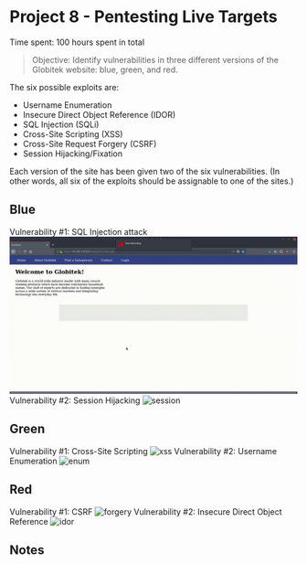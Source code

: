 # Project 8 - Pentesting Live Targets

Time spent: 100 hours spent in total

> Objective: Identify vulnerabilities in three different versions of the Globitek website: blue, green, and red.

The six possible exploits are:
* Username Enumeration
* Insecure Direct Object Reference (IDOR)
* SQL Injection (SQLi)
* Cross-Site Scripting (XSS)
* Cross-Site Request Forgery (CSRF)
* Session Hijacking/Fixation

Each version of the site has been given two of the six vulnerabilities. (In other words, all six of the exploits should be assignable to one of the sites.)

## Blue

Vulnerability #1: SQL Injection attack
![sqli](https://github.com/jllouis/Web-Security-WriteUps/blob/master/Week%208/images/sqli.gif)
Vulnerability #2: Session Hijacking
![session](https://github.com/jllouis/Web-Security-WriteUps/blob/master/Week%208/images/session.gif)

## Green

Vulnerability #1: Cross-Site Scripting
![xss](https://github.com/jllouis/Web-Security-WriteUps/blob/master/Week%208/images/xss.gif)
Vulnerability #2: Username Enumeration
![enum](https://github.com/jllouis/Web-Security-WriteUps/blob/master/Week%208/images/enum.gif)

## Red

Vulnerability #1: CSRF
![forgery](https://github.com/jllouis/Web-Security-WriteUps/blob/master/Week%208/images/forgery.gif)
Vulnerability #2: Insecure Direct Object Reference
![idor](https://github.com/jllouis/Web-Security-WriteUps/blob/master/Week%208/images/idor.gif)

## Notes

<insert challenges here>
